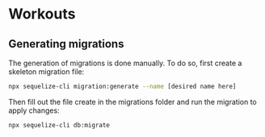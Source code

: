 # Workouts

## Generating migrations

The generation of migrations is done manually. To do so, first create a skeleton migration file:

```sh
npx sequelize-cli migration:generate --name [desired name here]
```

Then fill out the file create in the migrations folder and run the migration to apply changes:

```sh
npx sequelize-cli db:migrate
```
